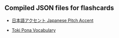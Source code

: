 ## Compiled JSON files for flashcards

- [日本語アクセント Japanese Pitch Accent](compiled-json/ja-pitch-accent.json)

- [Toki Pona Vocabulary](compiled-json/tp-toki-pona-vocab.json)
